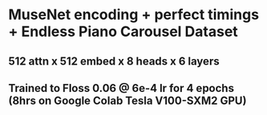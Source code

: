 # MuseNet encoding + perfect timings + Endless Piano Carousel Dataset

## 512 attn x 512 embed x 8 heads x 6 layers
## Trained to Floss 0.06 @ 6e-4 lr for 4 epochs (8hrs on Google Colab Tesla V100-SXM2 GPU)
